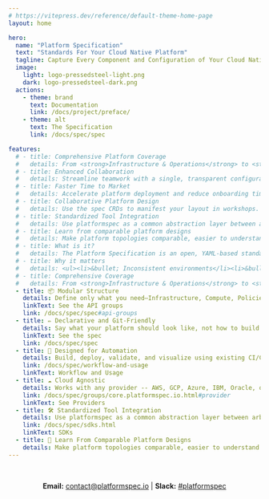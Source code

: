 ```yaml
---
# https://vitepress.dev/reference/default-theme-home-page
layout: home

hero:
  name: "Platform Specification"
  text: "Standards For Your Cloud Native Platform"
  tagline: Capture Every Component and Configuration of Your Cloud Native Platform in One Unified Standard
  image:
    light: logo-pressedsteel-light.png
    dark: logo-pressedsteel-dark.png
  actions:
    - theme: brand
      text: Documentation
      link: /docs/project/preface/
    - theme: alt
      text: The Specification
      link: /docs/spec/spec

features:
  # - title: Comprehensive Platform Coverage
  #   details: From <strong>Infrastructure & Operations</strong> to <strong>Application Development</strong> and <strong>Services Control Planes</strong>, Platform Spec defines standards for all major platform types.
  # - title: Enhanced Collaboration
  #   details: Streamline teamwork with a single, transparent configuration file, enabling platform engineers, developers, and operations teams to work in sync.
  # - title: Faster Time to Market
  #   details: Accelerate platform deployment and reduce onboarding time with a clear, structured framework that empowers new team members quickly.
  # - title: Collaborative Platform Design
  #   details: Use the spec CRDs to manifest your layout in workshops. Help other teams engage into the discussion by using a well defined catalog.  Seemlessly continue with the machine readable results.
  # - title: Standardized Tool Integration
  #   details: Use platformspec as a common abstraction layer between arbitraty tools of your platform. Leverage client SDKs for cleaner integrations.
  # - title: Learn from comparable platform designs
  #   details: Make platform topologies comparable, easier to understand and learn from other projects to improve.
  # - title: What is it?
  #   details: The Platform Specification is an open, YAML-based standard for defining modern cloud platforms. It lets you describe infrastructure, services, policies, and developer tools—across any cloud or Kubernetes environment.
  # - title: Why it matters
  #   details: <ul><li>&bullet; Inconsistent environments</li><li>&bullet; Tribal knowledge and fragile automation</li><li>&bullet; Runaway costs and misconfigured services</li></ul>
  # - title: Comprehensive Coverage
  #   details: From <strong>Infrastructure & Operations</strong> to <strong>Application Development</strong> and <strong>Services Control Planes</strong>, Platform Spec defines standards for all major platform types.
  - title: 📦 Modular Structure
    details: Define only what you need—Infrastructure, Compute, Policies, and more—in isolated, reusable sections.
    linkText: See the API groups
    link: /docs/spec/spec#api-groups
  - title: ✏️ Declarative and Git-Friendly
    details: Say what your platform should look like, not how to build it.  Store and version your platform definitions as code, perfect for GitOps workflows.
    linkText: See the spec
    link: /docs/spec/spec
  - title: 🤖 Designed for Automation
    details: Build, deploy, validate, and visualize using existing CI/CD pipelines and dashboard tools.
    link: /docs/spec/workflow-and-usage
    linkText: Workflow and Usage
  - title: ☁️ Cloud Agnostic
    details: Works with any provider -- AWS, GCP, Azure, IBM, Oracle, or any others -- as long as it's a Kubernetes environment.
    link: /docs/spec/groups/core.platformspec.io.html#provider
    linkText: See Providers
  - title: 🛠️ Standardized Tool Integration
    details: Use platformspec as a common abstraction layer between arbitraty tools of your platform. Leverage client SDKs for cleaner integrations.
    link: /docs/spec/sdks.html
    linkText: SDKs
  - title: 🧠 Learn From Comparable Platform Designs
    details: Make platform topologies comparable, easier to understand and learn from other projects to improve.
---
```


<style>
:root {
  --vp-home-hero-name-color: transparent;
  --vp-home-hero-name-background: -webkit-linear-gradient(120deg, #3451b2 30%, #8596d0);
  --vp-home-hero-image-background-image: linear-gradient(-45deg, #99a8d8 50%, #99a8d8 50%);
  --vp-home-hero-image-filter: blur(44px);
}

@media (min-width: 640px) {
  :root {
    --vp-home-hero-image-filter: blur(56px);
  }
}

@media (min-width: 960px) {
  :root {
    --vp-home-hero-image-filter: blur(68px);
  }
}
/*
:root.dark img[src$=".png"] {
   filter: invert(1);
}

:root:not(.dark) img[src$=".png"] {
   filter: invert(0)
}
*/
</style>

<p>&nbsp;</p>

<p align="center"><b>Email:</b> <a href="mailto:contact@platformspec.io">contact@platformspec.io</a> | <b>Slack:</b> <a href="https://cloud-native.slack.com/archives/C0826E3MFFA">#platformspec</a></p>
